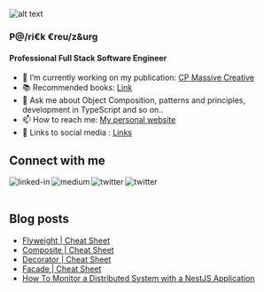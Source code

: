 ![alt text](https://patrickcreutzburg.de/assets/images/about-me/about-me_banner.jpg)

### P@/ri€k €reu/z&urg
#### Professional Full Stack Software Engineer

- 🔭 I’m currently working on my publication: [CP Massive Creative](https://medium.com/cp-massive-programming)
- 📚 Recommended books: [Link](https://patrickcreutzburg.de/recommended-books) 
- 💬 Ask me about Object Composition, patterns and principles, development in TypeScript and so on..
- 📫 How to reach me: [My personal website](https://patrickcreutzburg.de)
- 🔗 Links to social media : [Links](https://patrickcreutzburg.de/links)

## Connect with me

[<img align="left" alt="linked-in" src="https://img.shields.io/badge/linkedin-%230077B5.svg?&style=for-the-badge&logo=linkedin&logoColor=white" />](https://www.linkedin.com/in/patrick-creutzburg/)
[<img align="left" alt="medium" src="https://img.shields.io/badge/medium-%2312100E.svg?&style=for-the-badge&logo=medium&logoColor=white" />](https://medium.com/cp-massive-programming)
[<img align="left" alt="twitter" src="https://img.shields.io/badge/twitter-%231DA1F2.svg?&style=for-the-badge&logo=twitter&logoColor=white" />](https://twitter.com/Itchimonji)
[<img align="left" alt="twitter" src="https://img.shields.io/badge/instagram-%23fe5341.svg?&style=for-the-badge&logo=instagram&logoColor=white" />](https://www.instagram.com/cpmassiveprogramming/)

<br>
<br>

## Blog posts
<!-- BLOG-POST-LIST:START -->
- [Flyweight | Cheat Sheet](https://medium.com/cp-massive-programming/flyweight-cheat-sheet-15b961e0e18a?source=rss-ff8233d2c1a2------2)
- [Composite | Cheat Sheet](https://medium.com/cp-massive-programming/composite-cheat-sheet-6c463a11b3df?source=rss-ff8233d2c1a2------2)
- [Decorator | Cheat Sheet](https://medium.com/cp-massive-programming/decorator-cheat-sheet-1ed5a3ffc8d3?source=rss-ff8233d2c1a2------2)
- [Facade | Cheat Sheet](https://medium.com/cp-massive-programming/facade-cheat-sheet-7ae790b07d77?source=rss-ff8233d2c1a2------2)
- [How To Monitor a Distributed System with a NestJS Application](https://medium.com/cp-massive-programming/how-to-monitor-a-distributed-system-with-a-nestjs-application-edb86d170d4e?source=rss-ff8233d2c1a2------2)
<!-- BLOG-POST-LIST:END -->
